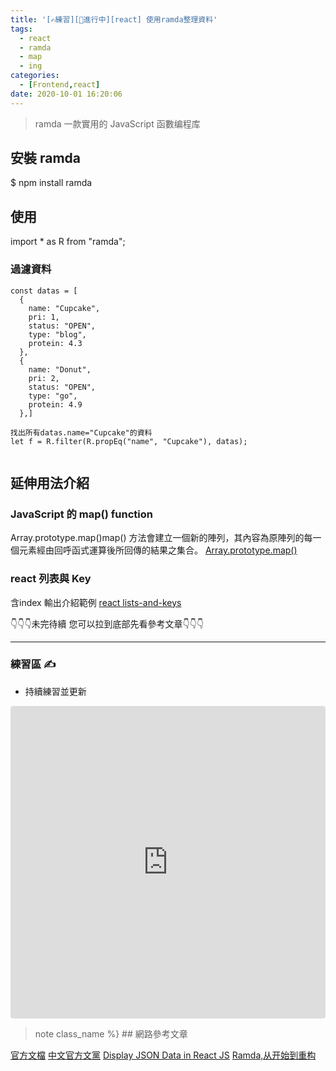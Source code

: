 ```yaml
---
title: '[✍練習][🚧進行中][react] 使用ramda整理資料'
tags:
  - react
  - ramda
  - map
  - ing
categories:
  - [Frontend,react]
date: 2020-10-01 16:20:06
---
```


> ramda 一款實用的 JavaScript 函數编程库



<!--more-->

## 安裝 ramda

\$ npm install ramda

## 使用

import \* as R from "ramda";

### 過濾資料

```
const datas = [
  {
    name: "Cupcake",
    pri: 1,
    status: "OPEN",
    type: "blog",
    protein: 4.3
  },
  {
    name: "Donut",
    pri: 2,
    status: "OPEN",
    type: "go",
    protein: 4.9
  },]

找出所有datas.name="Cupcake"的資料
let f = R.filter(R.propEq("name", "Cupcake"), datas);


```

## 延伸用法介紹

### JavaScript 的 map() function
Array.prototype.map()map() 方法會建立一個新的陣列，其內容為原陣列的每一個元素經由回呼函式運算後所回傳的結果之集合。
[Array.prototype.map()](https://developer.mozilla.org/zh-TW/docs/Web/JavaScript/Reference/Global_Objects/Array/map)

### react 列表與 Key
含index 輸出介紹範例
[react lists-and-keys](https://zh-hant.reactjs.org/docs/lists-and-keys.html)

👇👇👇未完待續 您可以拉到底部先看參考文章👇👇👇

---

### 練習區 ✍

- 持續練習並更新



<iframe src="https://codesandbox.io/embed/reactramda-qvjp4?fontsize=14&hidenavigation=1&theme=dark"
     style="width:100%; height:500px; border:0; border-radius: 4px; overflow:hidden;"
     title="react_ramda"
     allow="accelerometer; ambient-light-sensor; camera; encrypted-media; geolocation; gyroscope; hid; microphone; midi; payment; usb; vr; xr-spatial-tracking"
     sandbox="allow-forms allow-modals allow-popups allow-presentation allow-same-origin allow-scripts"
   ></iframe>

>note class_name %} ## 網路參考文章 

[官方文檔](https://ramdajs.com/)
[中文官方文黨](https://ramda.cn/)
[Display JSON Data in React JS](https://www.golangprograms.com/display-json-data-in-reactjs.html)
[Ramda,从开始到重构](http://quanweili.com/2016/12/18/ramda-beginning-to-refactor.html)
